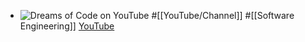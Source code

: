 - ![Dreams of Code on YouTube](https://yt3.googleusercontent.com/Yn70X579PO08-VKiqvXU_ATSSDKfLFV9paBhtvJDguvghUDA6_PGmRzVtxK1_UL8yipARHkh-A=w2560-fcrop64=1,00005a57ffffa5a8-k-c0xffffffff-no-nd-rj)
  #[[YouTube/Channel]] #[[Software Engineering]]
  [YouTube](https://www.youtube.com/@dreamsofcode)